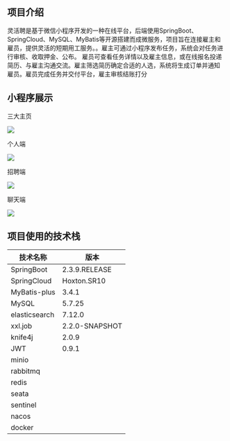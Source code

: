 ## 项目介绍

灵活聘是基于微信小程序开发的一种在线平台，后端使用SpringBoot、SpringCloud、MySQL、MyBatis等开源搭建而成微服务，项目旨在连接雇主和雇员，提供灵活的短期用工服务。。雇主可通过小程序发布任务，系统会对任务进行审核、收取押金、公布。 雇员可查看任务详情以及雇主信息，或在线报名投递简历、与雇主沟通交流。雇主筛选简历确定合适的人选，系统将生成订单并通知 雇员。雇员完成任务并交付平台，雇主审核结账打分



## 小程序展示

三大主页

![](https://gitee.com/lyzssssss/wechat-mini-program/raw/master/3.jpg)

个人端

![](https://gitee.com/lyzssssss/wechat-mini-program/raw/master/my.jpg)

招聘端

![](https://gitee.com/lyzssssss/wechat-mini-program/raw/master/item.jpg)

聊天端

![](https://gitee.com/lyzssssss/wechat-mini-program/raw/master/chat.jpg)

## 项目使用的技术栈

| 技术名称      | 版本           |
| ------------- | -------------- |
| SpringBoot    | 2.3.9.RELEASE  |
| SpringCloud   | Hoxton.SR10    |
| MyBatis-plus  | 3.4.1          |
| MySQL         | 5.7.25         |
| elasticsearch | 7.12.0         |
| xxl.job       | 2.2.0-SNAPSHOT |
| knife4j       | 2.0.9          |
| JWT           | 0.9.1          |
| minio         |                |
| rabbitmq      |                |
| redis         |                |
| seata         |                |
| sentinel      |                |
| nacos         |                |
| docker        |                |

